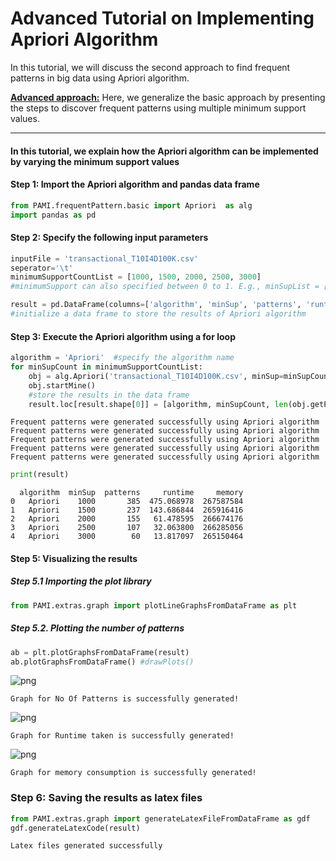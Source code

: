 # Advanced Tutorial on Implementing Apriori Algorithm

In this tutorial, we will discuss the second approach to find frequent patterns in big data using Apriori algorithm.

[__Advanced approach:__](#advApproach) Here, we generalize the basic approach by presenting the steps to discover frequent patterns using multiple minimum support values.

***

#### In this tutorial, we explain how the Apriori algorithm  can be implemented by varying the minimum support values

#### Step 1: Import the Apriori algorithm and pandas data frame


```python
from PAMI.frequentPattern.basic import Apriori  as alg
import pandas as pd
```

#### Step 2: Specify the following input parameters


```python
inputFile = 'transactional_T10I4D100K.csv'
seperator='\t'
minimumSupportCountList = [1000, 1500, 2000, 2500, 3000] 
#minimumSupport can also specified between 0 to 1. E.g., minSupList = [0.005, 0.006, 0.007, 0.008, 0.009]

result = pd.DataFrame(columns=['algorithm', 'minSup', 'patterns', 'runtime', 'memory']) 
#initialize a data frame to store the results of Apriori algorithm
```

#### Step 3: Execute the Apriori algorithm using a for loop


```python
algorithm = 'Apriori'  #specify the algorithm name
for minSupCount in minimumSupportCountList:
    obj = alg.Apriori('transactional_T10I4D100K.csv', minSup=minSupCount, sep=seperator)
    obj.startMine()
    #store the results in the data frame
    result.loc[result.shape[0]] = [algorithm, minSupCount, len(obj.getPatterns()), obj.getRuntime(), obj.getMemoryRSS()]

```

    Frequent patterns were generated successfully using Apriori algorithm 
    Frequent patterns were generated successfully using Apriori algorithm 
    Frequent patterns were generated successfully using Apriori algorithm 
    Frequent patterns were generated successfully using Apriori algorithm 
    Frequent patterns were generated successfully using Apriori algorithm 



```python
print(result)
```

      algorithm  minSup  patterns     runtime     memory
    0   Apriori    1000       385  475.068978  267587584
    1   Apriori    1500       237  143.686844  265916416
    2   Apriori    2000       155   61.478595  266674176
    3   Apriori    2500       107   32.063800  266285056
    4   Apriori    3000        60   13.817097  265150464


#### Step 5: Visualizing the results

##### Step 5.1 Importing the plot library


```python
from PAMI.extras.graph import plotLineGraphsFromDataFrame as plt
```

##### Step 5.2. Plotting the number of patterns


```python
ab = plt.plotGraphsFromDataFrame(result)
ab.plotGraphsFromDataFrame() #drawPlots()
```


    
![png](output_15_0.png)
    


    Graph for No Of Patterns is successfully generated!



    
![png](output_15_2.png)
    


    Graph for Runtime taken is successfully generated!



    
![png](output_15_4.png)
    


    Graph for memory consumption is successfully generated!


### Step 6: Saving the results as latex files


```python
from PAMI.extras.graph import generateLatexFileFromDataFrame as gdf
gdf.generateLatexCode(result)
```

    Latex files generated successfully



```python

```
